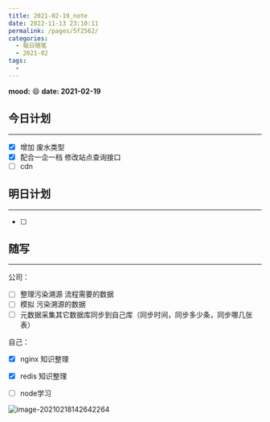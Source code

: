 ```yaml
---
title: 2021-02-19_note
date: 2022-11-13 23:10:11
permalink: /pages/5f2562/
categories:
  - 每日随笔
  - 2021-02
tags:
  - 
---
```

**mood:** :smile:  																		**date: 2021-02-19**  
## 今日计划  
------
- [x]  增加 废水类型
- [x]  配合一企一档 修改站点查询接口 
- [ ]  cdn
## 明日计划  
------
- [ ]  
## 随写 
------

公司：

- [ ] 整理污染溯源 流程需要的数据 
- [ ] 模拟 污染溯源的数据 
- [ ] 元数据采集其它数据库同步到自己库（同步时间，同步多少条，同步哪几张表）

自己：

- [x] nginx 知识整理

- [x] redis 知识整理

- [ ] node学习


![image-20210218142642264](D:\project\vscode\vuepress-theme-reco-demo\my-blog\blogs\每日随笔\2021-02-19_note.assets\image-20210218142642264.png)